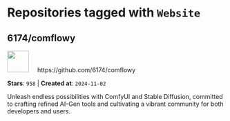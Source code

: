 # Repositories tagged with `Website`


## 6174/comflowy


<a href='https://github.com/6174/comflowy'>
<img src="https://avatars.githubusercontent.com/u/3872872?v=4" width="50" height="50"></a> &nbsp; &nbsp; https://github.com/6174/comflowy

**Stars**: `958` | **Created at**: `2024-11-02`


Unleash endless possibilities with ComfyUI and Stable Diffusion, committed to crafting refined AI-Gen tools and cultivating a vibrant community for both developers and users. 
